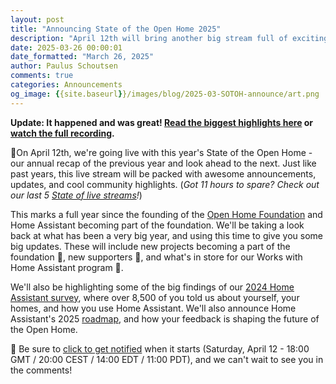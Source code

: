 ```yaml
---
layout: post
title: "Announcing State of the Open Home 2025"
description: "April 12th will bring another big stream full of exciting updates and announcements."
date: 2025-03-26 00:00:01
date_formatted: "March 26, 2025"
author: Paulus Schoutsen
comments: true
categories: Announcements
og_image: {{site.baseurl}}/images/blog/2025-03-SOTOH-announce/art.png
---
```

<lite-youtube videoid="o4Vctz1_KYE" videotitle="State of the Open Home 2025"></lite-youtube>

**Update: It happened and was great! [Read the biggest highlights here](/blog/2025/04/16/state-of-the-open-home-recap/) or [watch the full recording](https://www.youtube.com/watch?v=o4Vctz1_KYE).**

🚨On April 12th, we're going live with this year's State of the Open Home - our annual recap of the previous year and look ahead to the next. Just like past years, this live stream will be packed with awesome announcements, updates, and cool community highlights. (*Got 11 hours to spare? Check out our last 5 [State of live streams](https://www.youtube.com/playlist?list=PLKsVm4cWHDQBtg2CwzJVoCvx4Mc2yTy7C)!*)

This marks a full year since the founding of the [Open Home Foundation](https://www.openhomefoundation.org/) and Home Assistant becoming part of the foundation. We'll be taking a look back at what has been a very big year, and using this time to give you some big updates. These will include new projects becoming a part of the foundation 🚀, new supporters 🎉, and what's in store for our Works with Home Assistant program 🤝.

We'll also be highlighting some of the big findings of our [2024 Home Assistant survey](/blog/2024/12/16/community-survey-2024/), where over 8,500 of you told us about yourself, your homes, and how you use Home Assistant. We'll also announce Home Assistant's 2025 [roadmap](/blog/categories/roadmap/), and how your feedback is shaping the future of the Open Home.

🔔 Be sure to [click to get notified](https://www.youtube.com/watch?v=o4Vctz1_KYE) when it starts (Saturday, April 12 - 18:00 GMT / 20:00 CEST / 14:00 EDT / 11:00 PDT), and we can't wait to see you in the comments!
